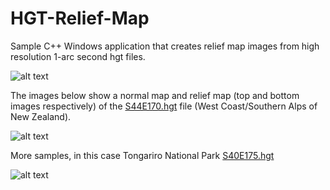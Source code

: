 # HGT-Relief-Map

Sample C++ Windows application that creates relief map images from high resolution 1-arc second hgt files. 

![alt text](https://github.com/nodecomplete/HGT-Relief-Map/blob/master/ScreenShot.jpg)
 

The images below show a normal map and relief map (top and bottom images respectively) of the [S44E170.hgt](https://github.com/nodecomplete/NZDEM-HGT-30/blob/master/HGT/S44E170.zip) file (West Coast/Southern Alps of New Zealand).

![alt text](https://github.com/nodecomplete/HGT-To-Normal/blob/master/ReliefMap2.jpg)

More samples, in this case Tongariro National Park [S40E175.hgt](https://github.com/nodecomplete/NZDEM-HGT-30/blob/master/HGT/S40E175.zip)

![alt text](https://github.com/nodecomplete/HGT-To-Normal/blob/master/ReliefMap.jpg)

